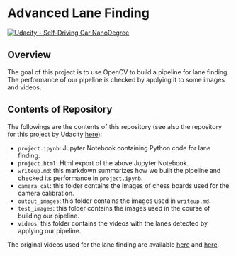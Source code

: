 # Advanced Lane Finding

[![Udacity - Self-Driving Car NanoDegree](https://s3.amazonaws.com/udacity-sdc/github/shield-carnd.svg)](http://www.udacity.com/drive)

## Overview
The goal of this project is to use OpenCV to build
a pipeline for lane finding. The performance of our pipeline
is checked by applying it to some images and videos.

## Contents of Repository
The followings are the contents of this repository
(see also the repository for this project by Udacity
[here](https://github.com/udacity/CarND-Advanced-Lane-Lines)):

- `project.ipynb`: Jupyter Notebook containing Python code for lane finding.
- `project.html`: Html export of the above Jupyter Notebook.
- `writeup.md`: this markdown summarizes how we built the pipeline and checked
its performance in `project.ipynb`.
- `camera_cal`: this folder contains the images of chess boards used for the camera calibration.
- `output_images`: this folder contains the images used in `writeup.md`.
- `test_images`: this folder contains the images used in the course of building our pipeline.
- `videos`: this folder contains the videos with the lanes detected by applying our pipeline.

The original videos used for the lane finding are available [here](https://www.dropbox.com/s/6xbvixa04hmitzj/project_video.mp4?dl=0)
and [here](https://www.dropbox.com/s/mta2h7h8t7xox9u/challenge_video.mp4?dl=0). 
